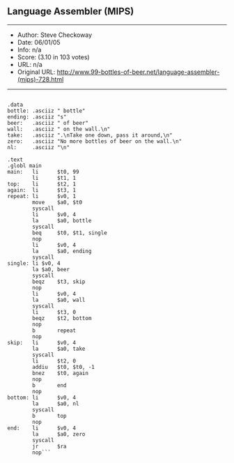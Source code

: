 
## Language Assembler (MIPS) ##
---
- Author: Steve Checkoway
- Date: 06/01/05
- Info: n/a
- Score:  (3.10 in 103 votes)
- URL: n/a
- Original URL: http://www.99-bottles-of-beer.net/language-assembler-(mips)-728.html
---

```# Written by Steve Checkoway

.data
bottle:	.asciiz	" bottle"
ending:	.asciiz "s"
beer:	.asciiz " of beer"
wall:	.asciiz " on the wall.\n"
take:	.asciiz ".\nTake one down, pass it around,\n"
zero:	.asciiz "No more bottles of beer on the wall.\n"
nl:		.asciiz "\n"

.text
.globl main
main:	li		$t0, 99
		li		$t1, 1
top:	li		$t2, 1
again:	li		$t3, 1
repeat:	li		$v0, 1
		move	$a0, $t0
		syscall
		li		$v0, 4
		la		$a0, bottle
		syscall
		beq		$t0, $t1, single
		nop
		li		$v0, 4
		la		$a0, ending
		syscall
single:	li $v0, 4
		la $a0, beer
		syscall
		beqz	$t3, skip
		nop
		li		$v0, 4
		la		$a0, wall
		syscall
		li		$t3, 0
		beqz	$t2, bottom
		nop
		b		repeat
		nop
skip:	li		$v0, 4
		la		$a0, take
		syscall
		li		$t2, 0
		addiu	$t0, $t0, -1
		bnez	$t0, again
		nop
		b		end
		nop
bottom:	li		$v0, 4
		la		$a0, nl
		syscall
		b		top
		nop
end:	li		$v0, 4
		la		$a0, zero
		syscall
		jr		$ra
		nop```